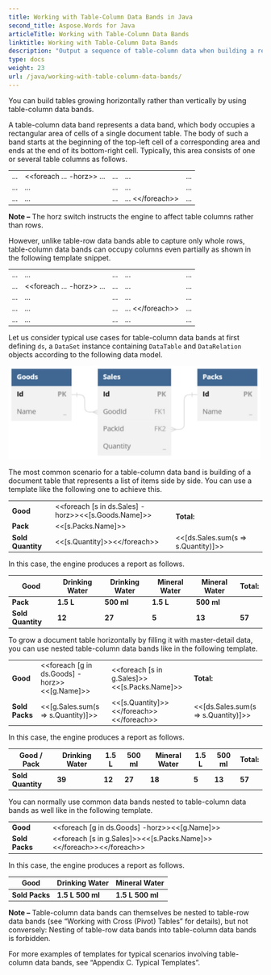 ```yaml
---
title: Working with Table-Column Data Bands in Java
second_title: Aspose.Words for Java
articleTitle: Working with Table-Column Data Bands
linktitle: Working with Table-Column Data Bands
description: "Output a sequence of table-column data when building a report in Java."
type: docs
weight: 23
url: /java/working-with-table-column-data-bands/
---
```


You can build tables growing horizontally rather than vertically by using table-column data bands.

A table-column data band represents a data band, which body occupies a rectangular area of cells of a single document table. The body of such a band starts at the beginning of the top-left cell of a corresponding area and ends at the end of its bottom-right cell. Typically, this area consists of one or several table columns as follows.

<table class="outputting-sequential-data">
	<tbody>
		<tr>
			<td>...</td>
      <td>&lt;&lt;foreach ... -horz>> ...</td>
      <td>...</td>
      <td>...</td>
      <td>...</td>
		</tr>
    <tr>
			<td>...</td>
      <td>...</td>
      <td>...</td>
      <td>...</td>
      <td>...</td>
		</tr>
    <tr>
			<td>...</td>
      <td>...</td>
      <td>...</td>
      <td>... &lt;&lt;/foreach>></td>
      <td>...</td>
		</tr>
	</tbody>
</table>

**Note –** The horz switch instructs the engine to affect table columns rather than rows.

However, unlike table-row data bands able to capture only whole rows, table-column data bands can occupy columns even partially as shown in the following template snippet.

<table class="outputting-sequential-data">
	<tbody>
    <tr>
			<td>...</td>
      <td>...</td>
      <td>...</td>
      <td>...</td>
      <td>...</td>
		</tr>
		<tr>
			<td>...</td>
      <td>&lt;&lt;foreach ... -horz>> ...</td>
      <td>...</td>
      <td>...</td>
      <td>...</td>
		</tr>
    <tr>
			<td>...</td>
      <td>...</td>
      <td>...</td>
      <td>...</td>
      <td>...</td>
		</tr>
    <tr>
			<td>...</td>
      <td>...</td>
      <td>...</td>
      <td>... &lt;&lt;/foreach>></td>
      <td>...</td>
		</tr>
    <tr>
			<td>...</td>
      <td>...</td>
      <td>...</td>
      <td>...</td>
      <td>...</td>
		</tr>
	</tbody>
</table>

Let us consider typical use cases for table-column data bands at first defining `ds`, a `DataSet` instance containing `DataTable` and `DataRelation` objects according to the following data model.

<img src="working-with-table-column-data-bands.jpeg" alt="table-column-data-bands-aspose-words-java" style="width:500px"/>

The most common scenario for a table-column data band is building of a document table that represents a list of items side by side. You can use a template like the following one to achieve this.

<table class="outputting-sequential-data">
	<tbody>
		<tr>
			<td><strong>Good</strong></td>
			<td>&lt;&lt;foreach [s in ds.Sales] -horz>>&lt;&lt;[s.Goods.Name]>></td>
			<td rowspan="2" style="vertical-align: middle"><strong>Total:</strong></td>
		</tr>
		<tr>
			<td><strong>Pack</strong></td>
			<td>&lt;&lt;[s.Packs.Name]>></td>
		</tr>
    <tr>
			<td><strong>Sold Quantity</strong></td>
      <td>&lt;&lt;[s.Quantity]>>&lt;&lt;/foreach>></td>
			<td>&lt;&lt;[ds.Sales.sum(s => s.Quantity)]>></td>
		</tr>
	</tbody>
</table>

In this case, the engine produces a report as follows.

| **Good**          | **Drinking Water** | **Drinking Water** | **Mineral Water** | **Mineral Water** | **Total:** |
| ----------------- | ------------------ | ------------------ | ----------------- | ----------------- | ---------- |
| **Pack**          | **1.5 L**          | **500 ml**         | **1.5 L**         | **500 ml**        |            |
| **Sold Quantity** | **12**             | **27**             | **5**             | **13**            | **57**     |

To grow a document table horizontally by filling it with master-detail data, you can use nested table-column data bands like in the following template.

<table class="outputting-sequential-data">
	<tbody>
		<tr>
			<td><strong>Good</strong></td>
			<td>&lt;&lt;foreach [g in ds.Goods] -horz>>&lt;&lt;[g.Name]>></td>
      <td>&lt;&lt;foreach [s in g.Sales]>>&lt;&lt;[s.Packs.Name]>></td>
      <td><strong>Total:</strong></td>
		</tr>
		<tr>
			<td><strong>Sold Packs</strong></td>
			<td>&lt;&lt;[g.Sales.sum(s => s.Quantity)]>></td>
      <td>&lt;&lt;[s.Quantity]>>&lt;&lt;/foreach>>&lt;&lt;/foreach>></td>
      <td>&lt;&lt;[ds.Sales.sum(s => s.Quantity)]>></td>
		</tr>
	</tbody>
</table>

In this case, the engine produces a report as follows.

| **Good / Pack**   | **Drinking Water** | **1.5 L** | **500 ml** | **Mineral Water** | **1.5 L** | **500 ml** | **Total:** |
| ----------------- | ------------------ | --------- | ---------- | ----------------- | --------- | ---------- | ---------- |
| **Sold Quantity** | **39**             | **12**    | **27**     | **18**            | **5**     | **13**     | **57**     |

You can normally use common data bands nested to table-column data bands as well like in the following template.

<table class="outputting-sequential-data">
	<tbody>
		<tr>
			<td><strong>Good</strong></td>
			<td>&lt;&lt;foreach [g in ds.Goods] -horz>>&lt;&lt;[g.Name]>></td>
		</tr>
		<tr>
			<td><strong>Sold Packs</strong></td>
			<td>&lt;&lt;foreach [s in g.Sales]>>&lt;&lt;[s.Packs.Name]>> &lt;&lt;/foreach>>&lt;&lt;/foreach>></td>
		</tr>
	</tbody>
</table>

In this case, the engine produces a report as follows.

| **Good**       | **Drinking Water**   | **Mineral Water**    |
| -------------- | -------------------- | -------------------- |
| **Sold Packs** | **1.5 L** **500 ml** | **1.5 L** **500 ml** |

**Note –** Table-column data bands can themselves be nested to table-row data bands (see “Working with Cross (Pivot) Tables” for details), but not conversely: Nesting of table-row data bands into table-column data bands is forbidden.

For more examples of templates for typical scenarios involving table-column data bands, see “Appendix C. Typical Templates”.